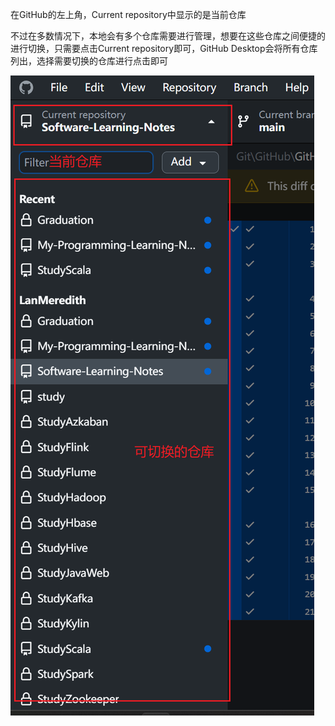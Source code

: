 在GitHub的左上角，Current repository中显示的是当前仓库

不过在多数情况下，本地会有多个仓库需要进行管理，想要在这些仓库之间便捷的进行切换，只需要点击Current repository即可，GitHub Desktop会将所有仓库列出，选择需要切换的仓库进行点击即可

![](assets/Pasted%20image%2020240622104511.png)